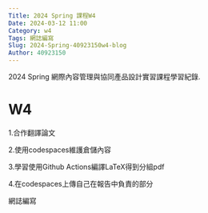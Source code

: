 ```yaml
---
Title: 2024 Spring 課程W4
Date: 2024-03-12 11:00
Category: w4
Tags: 網誌編寫
Slug: 2024-Spring-40923150w4-blog
Author: 40923150
---
```


2024 Spring 網際內容管理與協同產品設計實習課程學習紀錄.

<!-- PELICAN_END_SUMMARY -->

# W4
1.合作翻譯論文

2.使用codespaces維護倉儲內容

3.學習使用Github Actions編譯LaTeX得到分組pdf

4.在codespaces上傳自己在報告中負責的部分

網誌編寫
